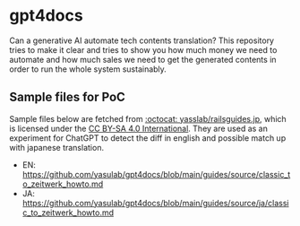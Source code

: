 # gpt4docs
Can a generative AI automate tech contents translation? This repository tries to make it clear and tries to show you how much money we need to automate and how much sales we need to get the generated contents in order to run the whole system sustainably.

## Sample files for PoC

Sample files below are fetched from [:octocat: yasslab/railsguides.jp](https://github.com/yasslab/railsguides.jp), which is licensed under the [CC BY-SA 4.0 International](https://github.com/yasslab/railsguides.jp#%E3%83%A9%E3%82%A4%E3%82%BB%E3%83%B3%E3%82%B9). They are used as an experiment for ChatGPT to detect the diff in english and possible match up with japanese translation.

- EN: https://github.com/yasulab/gpt4docs/blob/main/guides/source/classic_to_zeitwerk_howto.md
- JA: https://github.com/yasulab/gpt4docs/blob/main/guides/source/ja/classic_to_zeitwerk_howto.md
